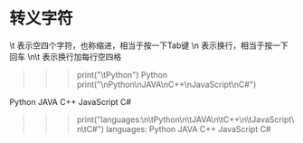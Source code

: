 # 转义字符

\t 表示空四个字符，也称缩进，相当于按一下Tab键 \n 表示换行，相当于按一下回车 \n\t 表示换行加每行空四格

> > > print\("\tPython"\) Python print\("\nPython\nJAVA\nC++\nJavaScript\nC\#"\)

Python JAVA C++ JavaScript C\#

> > > print\("languages:\n\tPython\n\tJAVA\n\tC++\n\tJavaScript\n\tC\#"\) languages: Python JAVA C++ JavaScript C\#

